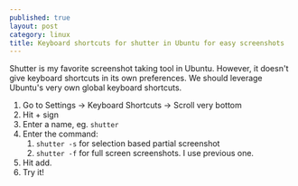 ```yaml
---
published: true
layout: post
category: linux
title: Keyboard shortcuts for shutter in Ubuntu for easy screenshots
---
```

Shutter is my favorite screenshot taking tool in Ubuntu. However, it doesn't give keyboard shortcuts in its own preferences. We should leverage Ubuntu's very own global keyboard shortcuts.

1. Go to Settings -> Keyboard Shortcuts -> Scroll very bottom
1. Hit + sign
1. Enter a name, eg. `shutter`
1. Enter the command:
	1. `shutter -s` for selection based partial screenshot
	1. `shutter -f` for full screen screenshots. I use previous one.
1. Hit add.
1. Try it!
